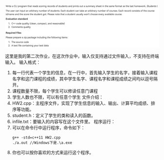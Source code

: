 ![题目要求](/img/HW2.png)

这里是我的第二次作业，在这次作业中，输入仅支持通过文件输入，不支持在终端输入。
输入格式：
1. 每一行代表一个学生的信息，在一行中，首先输入学生的名字，接着输入课程名字和这门课程的成绩，其中学生名字、课程名字和课程成绩之间均以逗号隔开。
2. 课程数量不限，每个学生可以修读任意门课程
3. 学生人数也不限，可以有任意个学生
文件介绍：
1. HW2.cpp：主程序文件，实现了学生信息的输入、输出、计算平均成绩、排序等功能。
2. student.h：定义了学生的类和读入的函数。
3. infile.txt：要输入的内容写在这个文件里。
程序运行：
1. 可以在命令行中运行程序，命令如下：
   ```
   g++ -std=c++11 HW2.cpp
   ./a.out //Windows下是.\a.exe
   ```
2. 你也可以按你喜欢的方式来运行这个程序。
